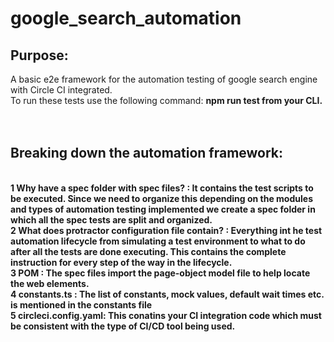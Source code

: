 # google_search_automation
<h2>Purpose:</h2> A basic e2e framework for the automation testing of google search engine with Circle CI integrated.
<br> To run these tests use the following command: 
<b>npm run test <b>from your CLI.<br><br><br>

<h2> Breaking down the automation framework:</h2>
<br> 1 Why have a spec folder with spec files? : It contains the test scripts to be executed. Since we need to organize this depending on the modules and types of automation testing implemented we create a spec folder in which all the spec tests are split and organized.
<br> 2 What does protractor configuration file contain? : Everything int he test automation lifecycle from simulating a test environment to what to do after all the tests are done executing. This contains the complete instruction for every step of the way in the lifecycle.
<br> 3 POM : The spec files import the page-object model file to help locate the web elements.
<br> 4 constants.ts : The list of constants, mock values, default wait times etc. is mentioned in the constants file
<br> 5 circleci.config.yaml: This conatins your CI integration code which must be consistent with the type of CI/CD tool being used.
 
